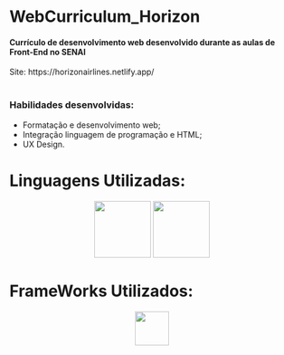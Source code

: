 # WebCurriculum_Horizon

<h4> Currículo de desenvolvimento web desenvolvido durante as aulas de Front-End no SENAI </h4>
Site: https://horizonairlines.netlify.app/
<br>
<br>
<h3> Habilidades desenvolvidas: </h3>

* Formatação e desenvolvimento web;
* Integração linguagem de programação e HTML;
* UX Design.

# Linguagens Utilizadas:

<div align = "center" padding = "10px">
  
  <img height = "100" src = "https://4.bp.blogspot.com/-K3xPJlyU5mk/XGfNIFz6yyI/AAAAAAAAR80/A4JTnhu4ilUdnQ3TgtgE414oRw55owL8QCLcBGAs/s1600/HTML%2B5.png">
  <img height = "100" src = "https://cdn.freebiesupply.com/logos/large/2x/css3-logo-png-transparent.png">
  
</div>

# FrameWorks Utilizados:

<div align = "center" padding = "10px">
  
  <img height = "60" src = "https://cdn.freelogovectors.net/wp-content/uploads/2016/12/bootstrap-logo.png">
  
</div>
